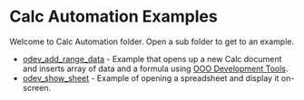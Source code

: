 # Calc Automation Examples

Welcome to Calc Automation folder. Open a sub folder to get to an example.

- [odev_add_range_data](./odev_add_range_data/) - Example that opens up a new Calc document and inserts array of data and a formula using [OOO Development Tools].
- [odev_show_sheet](./odev_show_sheet/) - Example of opening a spreadsheet and display it on-screen.

[OOO Development Tools]: https://python-ooo-dev-tools.readthedocs.io/en/latest/
